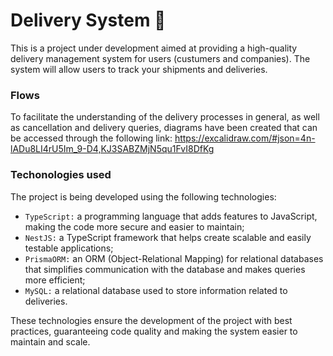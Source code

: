# Delivery System :truck:
This is a project under development aimed at providing a high-quality delivery management system for users (custumers and companies). The system will allow users to track your shipments and deliveries.

### Flows
To facilitate the understanding of the delivery processes in general, as well as cancellation and delivery queries, diagrams have been created that can be accessed through the following link: https://excalidraw.com/#json=4n-lADu8LI4rU5Im_9-D4,KJ3SABZMjN5qu1FvI8DfKg

### Techonologies used
The project is being developed using the following technologies:
- `TypeScript:` a programming language that adds features to JavaScript, making the code more secure and easier to maintain;
- `NestJS:` a TypeScript framework that helps create scalable and easily testable applications;
- `PrismaORM:` an ORM (Object-Relational Mapping) for relational databases that simplifies communication with the database and makes queries more efficient;
- `MySQL:` a relational database used to store information related to deliveries.

These technologies ensure the development of the project with best practices, guaranteeing code quality and making the system easier to maintain and scale.
